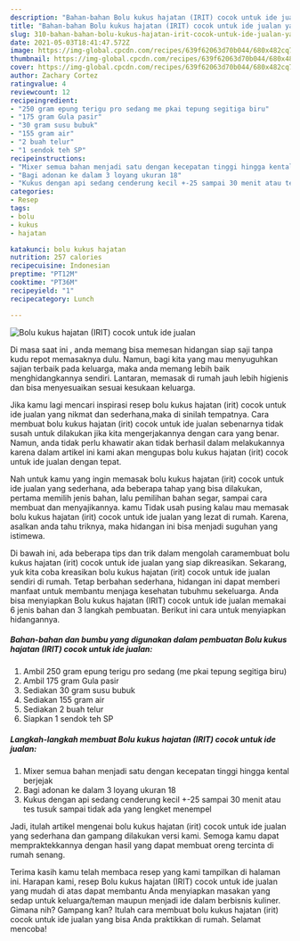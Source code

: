 ```yaml
---
description: "Bahan-bahan Bolu kukus hajatan (IRIT) cocok untuk ide jualan yang enak Untuk Jualan"
title: "Bahan-bahan Bolu kukus hajatan (IRIT) cocok untuk ide jualan yang enak Untuk Jualan"
slug: 310-bahan-bahan-bolu-kukus-hajatan-irit-cocok-untuk-ide-jualan-yang-enak-untuk-jualan
date: 2021-05-03T18:41:47.572Z
image: https://img-global.cpcdn.com/recipes/639f62063d70b044/680x482cq70/bolu-kukus-hajatan-irit-cocok-untuk-ide-jualan-foto-resep-utama.jpg
thumbnail: https://img-global.cpcdn.com/recipes/639f62063d70b044/680x482cq70/bolu-kukus-hajatan-irit-cocok-untuk-ide-jualan-foto-resep-utama.jpg
cover: https://img-global.cpcdn.com/recipes/639f62063d70b044/680x482cq70/bolu-kukus-hajatan-irit-cocok-untuk-ide-jualan-foto-resep-utama.jpg
author: Zachary Cortez
ratingvalue: 4
reviewcount: 12
recipeingredient:
- "250 gram epung terigu pro sedang me pkai tepung segitiga biru"
- "175 gram Gula pasir"
- "30 gram susu bubuk"
- "155 gram air"
- "2 buah telur"
- "1 sendok teh SP"
recipeinstructions:
- "Mixer semua bahan menjadi satu dengan kecepatan tinggi hingga kental berjejak"
- "Bagi adonan ke dalam 3 loyang ukuran 18"
- "Kukus dengan api sedang cenderung kecil +-25 sampai 30 menit atau tes tusuk sampai tidak ada yang lengket menempel"
categories:
- Resep
tags:
- bolu
- kukus
- hajatan

katakunci: bolu kukus hajatan 
nutrition: 257 calories
recipecuisine: Indonesian
preptime: "PT12M"
cooktime: "PT36M"
recipeyield: "1"
recipecategory: Lunch

---
```



![Bolu kukus hajatan (IRIT) cocok untuk ide jualan](https://img-global.cpcdn.com/recipes/639f62063d70b044/680x482cq70/bolu-kukus-hajatan-irit-cocok-untuk-ide-jualan-foto-resep-utama.jpg)

Di masa  saat ini , anda memang bisa memesan hidangan siap saji tanpa kudu repot memasaknya dulu. Namun, bagi kita yang mau menyuguhkan sajian terbaik pada keluarga, maka anda memang lebih baik menghidangkannya sendiri. Lantaran, memasak di rumah jauh lebih higienis dan bisa menyesuaikan sesuai kesukaan keluarga.

Jika kamu lagi mencari inspirasi resep bolu kukus hajatan (irit) cocok untuk ide jualan yang nikmat dan sederhana,maka di sinilah tempatnya. Cara membuat bolu kukus hajatan (irit) cocok untuk ide jualan  sebenarnya tidak susah untuk dilakukan jika kita mengerjakannya dengan cara yang benar. Namun, anda tidak perlu khawatir akan tidak berhasil dalam melakukannya 
karena dalam artikel ini kami akan mengupas bolu kukus hajatan (irit) cocok untuk ide jualan dengan tepat.  



Nah untuk kamu yang ingin memasak bolu kukus hajatan (irit) cocok untuk ide jualan yang sederhana, ada beberapa tahap yang bisa dilakukan, pertama memilih jenis bahan, lalu pemilihan bahan segar, sampai cara membuat dan menyajikannya. kamu Tidak usah pusing kalau mau memasak bolu kukus hajatan (irit) cocok untuk ide jualan yang lezat di rumah. Karena, asalkan anda  tahu triknya, maka hidangan ini bisa menjadi suguhan yang istimewa.

Di bawah ini, ada beberapa tips dan trik dalam mengolah caramembuat bolu kukus hajatan (irit) cocok untuk ide jualan yang siap dikreasikan. Sekarang, yuk kita coba kreasikan bolu kukus hajatan (irit) cocok untuk ide jualan sendiri di rumah. Tetap berbahan sederhana, hidangan ini dapat memberi manfaat untuk membantu menjaga kesehatan tubuhmu sekeluarga. Anda bisa menyiapkan Bolu kukus hajatan (IRIT) cocok untuk ide jualan memakai 6 jenis bahan dan 3 langkah pembuatan. Berikut ini cara untuk menyiapkan hidangannya.

<!--inarticleads1-->

##### Bahan-bahan dan bumbu yang digunakan dalam pembuatan Bolu kukus hajatan (IRIT) cocok untuk ide jualan:

1. Ambil 250 gram epung terigu pro sedang (me pkai tepung segitiga biru)
1. Ambil 175 gram Gula pasir
1. Sediakan 30 gram susu bubuk
1. Sediakan 155 gram air
1. Sediakan 2 buah telur
1. Siapkan 1 sendok teh SP




<!--inarticleads2-->

##### Langkah-langkah membuat Bolu kukus hajatan (IRIT) cocok untuk ide jualan:

1. Mixer semua bahan menjadi satu dengan kecepatan tinggi hingga kental berjejak
1. Bagi adonan ke dalam 3 loyang ukuran 18
1. Kukus dengan api sedang cenderung kecil +-25 sampai 30 menit atau tes tusuk sampai tidak ada yang lengket menempel




Jadi, itulah artikel mengenai  bolu kukus hajatan (irit) cocok untuk ide jualan  yang sederhana dan gampang dilakukan versi kami. Semoga kamu dapat mempraktekkannya dengan hasil yang dapat membuat oreng tercinta di rumah senang. 

Terima kasih kamu telah membaca resep yang kami tampilkan di halaman ini. Harapan kami, resep  Bolu kukus hajatan (IRIT) cocok untuk ide jualan yang mudah di atas dapat membantu Anda menyiapkan masakan yang sedap untuk keluarga/teman maupun menjadi ide dalam berbisnis kuliner. Gimana nih? Gampang kan? Itulah cara membuat bolu kukus hajatan (irit) cocok untuk ide jualan yang bisa Anda praktikkan di rumah. Selamat mencoba!

